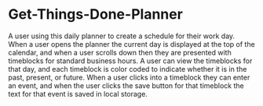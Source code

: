 # Get-Things-Done-Planner
A user using this daily planner to create a schedule for their work day. When a user opens the planner the current
day is displayed at the top of the calendar, and when a user scrolls down then they are presented with timeblocks 
for standard business hours. A user can view the timeblocks for that day, and each timeblock is color coded to 
indicate whether it is in the past, present, or future. When a user clicks into a timeblock they can enter an 
event, and when the user clicks the save button for that timeblock the text for that event is saved in local storage.

